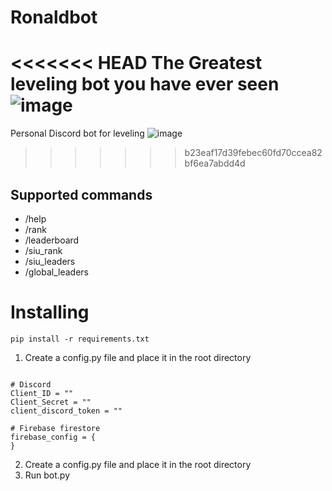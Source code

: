 # Ronaldbot

<<<<<<< HEAD
The Greatest leveling bot you have ever seen
![image](https://user-images.githubusercontent.com/94023052/236340770-e77d77fa-74eb-448e-bae1-84cd1c460e48.png)
=======
Personal Discord bot for leveling
![image](https://github.com/lkaijie/ronaldbot/assets/94023052/15086946-6ff2-49e0-a126-e025bf3c9208)
>>>>>>> b23eaf17d39febec60fd70ccea82bf6ea7abdd4d

## Supported commands
- /help 
- /rank
- /leaderboard
- /siu_rank
- /siu_leaders
- /global_leaders

# Installing
```
pip install -r requirements.txt
```

1. Create a config.py file and place it in the root directory 
```

# Discord
Client_ID = ""
Client_Secret = ""
client_discord_token = ""

# Firebase firestore
firebase_config = {
}

```
2. Create a config.py file and place it in the root directory
3. Run bot.py
